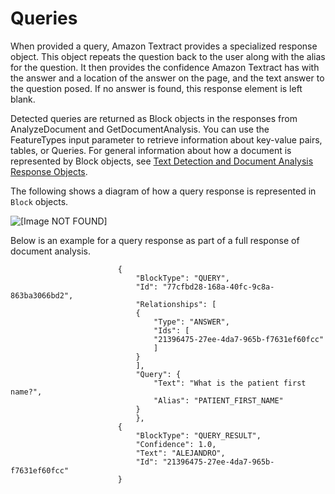# Queries<a name="queryresponse"></a>

When provided a query, Amazon Textract provides a specialized response object\. This object repeats the question back to the user along with the alias for the question\. It then provides the confidence Amazon Textract has with the answer and a location of the answer on the page, and the text answer to the question posed\. If no answer is found, this response element is left blank\.

Detected queries are returned as Block objects in the responses from AnalyzeDocument and GetDocumentAnalysis\. You can use the FeatureTypes input parameter to retrieve information about key\-value pairs, tables, or Queries\. For general information about how a document is represented by Block objects, see [Text Detection and Document Analysis Response Objects](how-it-works-document-layout.md)\.

The following shows a diagram of how a query response is represented in `Block` objects\.

![\[Image NOT FOUND\]](http://docs.aws.amazon.com/textract/latest/dg/images/query-response-image.png)

Below is an example for a query response as part of a full response of document analysis\.

```
                        {
                            "BlockType": "QUERY",
                            "Id": "77cfbd28-168a-40fc-9c8a-863ba3066bd2",
                            "Relationships": [
                            {
                                "Type": "ANSWER",
                                "Ids": [
                                "21396475-27ee-4da7-965b-f7631ef60fcc"
                                ]
                            }
                            ],
                            "Query": {
                                "Text": "What is the patient first name?",
                                "Alias": "PATIENT_FIRST_NAME"
                            }
                            },
                        {
                            "BlockType": "QUERY_RESULT",
                            "Confidence": 1.0,
                            "Text": "ALEJANDRO",
                            "Id": "21396475-27ee-4da7-965b-f7631ef60fcc"
                        }
```